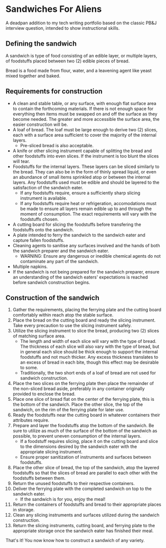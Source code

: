 # Sandwiches For Aliens
A deadpan addition to my tech writing portfolio based on the classic PB&J interview question, intended to show instructional skills.

## Defining the sandwich

A sandwich is type of food consisting of an edible layer, or multiple layers, of foodstuffs placed between two (2) edible pieces of bread.

Bread is a food made from flour, water, and a leavening agent like yeast mixed together and baked.

## Requirements for construction

- A clean and stable table, or any surface, with enough flat surface area to contain the forthcoming materials. If there is not enough space for everything then items must be swapped on and off the surface as they become needed. The greater and more accessible the surface area, the easier construction will be.
- A loaf of bread. The loaf must be large enough to derive two (2) slices, each with a surface area sufficient to cover the majority of the internal layers.
    - Pre-sliced bread is also acceptable.
- A knife or other slicing instrument capable of splitting the bread and other foodstuffs into even slices. If the instrument is too blunt the slices will tear.
- Foodstuffs for the internal layers. These layers can be sliced similarly to the bread. They can also be in the form of thinly spread liquid, or even an abundance of small items sprinkled atop or between the internal layers. Any foodstuffs used must be edible and should be layered to the satisfaction of the sandwich eater.
    - If any foodstuffs require, ensure a sufficiently sharp slicing instrument is available.
    - If any foodstuffs require heat or refrigeration, accomodations must be made to ensure all layers remain edible up to and through the moment of consumption. The exact requirements will vary with the foodstuffs chosen.
- A cutting board for slicing the foodstuffs before transfering the foodstuffs onto the sandwich.
- A plate intended to ferry the sandwich to the sandwich eater and capture fallen foodstuffs.
- Cleaning agents to sanitise any surfaces involved and the hands of both the sandwich preparer and the sandwich eater.
    - WARNING: Ensure any dangerous or inedible chemical agents do not contaminate any part of the sandwich.
- Multiple napkins.
- If the sandwich is not being prepared for the sandwich preparer, ensure an understanding of the sandwich eaters' expectations is reached before sandwich construction begins.

## Construction of the sandwich

1) Gather the requirements, placing the ferrying plate and the cutting board comfortably within reach atop the stable surface.
2) Place the bread on the cutting board and ready the slicing instrument. Take every precaution to use the slicing instrument safely.
3) Utilize the slicing instrument to slice the bread, producing two (2) slices of matching surface area.
    - The length and width of each slice will vary with the type of bread. The thickness of each slice will also vary with the type of bread, but in general each slice should be thick enough to support the internal foodstuffs and not much thicker. Any excess thickness translates to an excess of bread in each bite, though this effect may be desirable to some.
    - Traditionally, the two short ends of a loaf of bread are not used for sandwich construction.
4) Place the two slices on the ferrying plate then place the remainder of the non-sliced bread aside, preferably in any container originally provided to enclose the bread.
5) Place one slice of bread flat on the center of the ferrying plate, this is the bottom of the sandwich. Place the other slice, the top of the sandwich, on the rim of the ferrying plate for later use.
6) Ready the foodstuffs near the cutting board in whatever containers their attributes require.
7) Prepare and layer the foodstuffs atop the bottom of the sandwich. Be sure to utilize as much of the surface of the bottom of the sandwich as possible, to prevent uneven consumption of the internal layers.
    - If a foodstuff requires slicing, place it on the cutting board and slice to the dimensions desired by the sandwich eater with the appropriate slicing instrument.
    - Ensure proper sanitization of instruments and surfaces between foodstuffs.
8) Place the other slice of bread, the top of the sandwich, atop the layered foodstuffs so that the slices of bread are parallel to each other with the foodstuffs between them.
9) Return the unused foodstuffs to their respective containers.
10) Deliver the ferrying plate with the completed sandwich on top to the sandwich eater.
    - If the sandwich is for you, enjoy the meal!
11) Return the containers of foodstuffs and bread to their appropriate places in storage.
12) Clean any slicing instruments and surfaces utilized during the sandwich construction.
13) Return the slicing instruments, cutting board, and ferrying plate to the appropriate storage once the sandwich eater has finished their meal.

That's it! You now know how to construct a sandwich of any variety.